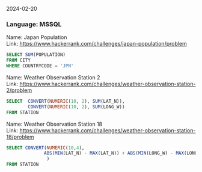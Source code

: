 2024-02-20  

### Language: MSSQL

Name: Japan Population  
Link: https://www.hackerrank.com/challenges/japan-population/problem
```sql
SELECT SUM(POPULATION)
FROM CITY
WHERE COUNTRYCODE = 'JPN'
```


Name: Weather Observation Station 2  
Link: https://www.hackerrank.com/challenges/weather-observation-station-2/problem
```sql
SELECT  CONVERT(NUMERIC(10, 2), SUM(LAT_N)),
        CONVERT(NUMERIC(10, 2), SUM(LONG_W))
FROM STATION
```

Name: Weather Observation Station 18  
Link: https://www.hackerrank.com/challenges/weather-observation-station-18/problem
```sql
SELECT CONVERT(NUMERIC(10,4), 
              ABS(MIN(LAT_N) - MAX(LAT_N)) + ABS(MIN(LONG_W) - MAX(LONG_W))
               )
FROM STATION
```
